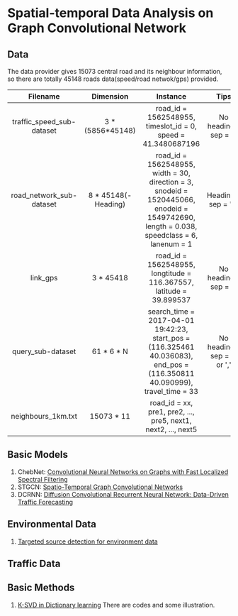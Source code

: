 # Spatial-temporal Data Analysis on Graph Convolutional Network


## Data

The data provider gives 15073 central road and its neighbour information, so there are totally 45148 roads data(speed/road netwok/gps) provided.

Filename | Dimension | Instance | Tips
:-:|:-:|:-:|:-: 
traffic_speed_sub-dataset | 3 * (5856*45148) | road_id = 1562548955, timeslot_id = 0, speed = 41.3480687196 | No headings, sep = ' '
road_network_sub-dataset | 8 * 45148(-Heading) | road_id = 1562548955, width = 30, direction = 3, snodeid = 1520445066, enodeid = 1549742690, length = 0.038, speedclass = 6, lanenum = 1 | Headings, sep = '\t'
link_gps | 3 * 45418 | road_id = 1562548955, longtitude = 116.367557, latitude = 39.899537 | No headings, sep = ' ' 
query_sub-dataset | 61 * 6 * N | search_time = 2017-04-01 19:42:23, start_pos = (116.325461 40.036083), end_pos = (116.350811 40.090999), travel_time = 33 | No headings, sep = ' ' or ','
neighbours_1km.txt | 15073 * 11 | road_id = xx, pre1, pre2, ..., pre5, next1, next2, ..., next5 | 


## Basic Models
1. ChebNet: [Convolutional Neural Networks on Graphs with Fast Localized Spectral Filtering](https://github.com/mdeff/cnn_graph)
2. STGCN: [Spatio-Temporal Graph Convolutional Networks](https://github.com/PKUAI26/STGCN-IJCAI-18)
3. DCRNN: [Diffusion Convolutional Recurrent Neural Network: Data-Driven Traffic Forecasting](https://github.com/liyaguang/DCRNN)

## Environmental Data

1. [Targeted source detection for environment data](https://arxiv.org/pdf/1908.11056.pdf)

## Traffic Data

## Basic Methods
1. [K-SVD in Dictionary learning](https://www.cnblogs.com/endlesscoding/p/10090866.html) There are codes and some illustration. 
